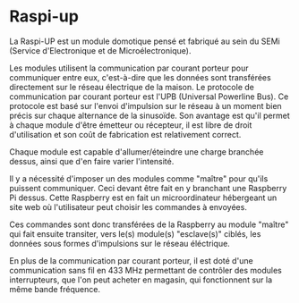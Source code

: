 # Raspi-up

La Raspi-UP est un module domotique pensé et fabriqué au sein du SEMi (Service d'Electronique et de Microélectronique).

Les modules utilisent la communication par courant porteur pour communiquer entre eux, c'est-à-dire que les données sont transférées directement sur le réseau électrique de la maison.
Le protocole de communication par courant porteur est l'UPB (Universal Powerline Bus). 
Ce protocole est basé sur l'envoi d'impulsion sur le réseau à un moment bien précis sur chaque alternance de la sinusoïde.
Son avantage est qu'il permet à chaque module d'être émetteur ou récepteur, il est libre de droit d'utilisation et son coût de fabrication est relativement correct.

Chaque module est capable d'allumer/éteindre une charge branchée dessus, ainsi que d'en faire varier l'intensité.

Il y a nécessité d'imposer un des modules comme "maître" pour qu'ils puissent communiquer. Ceci devant être fait en y branchant une Raspberry Pi dessus.
Cette Raspberry est en fait un microordinateur hébergeant un site web où l'utilisateur peut choisir les commandes à envoyées.

Ces commandes sont donc transférées de la Raspberry au module "maître" qui fait ensuite transiter, vers le(s) module(s) "esclave(s)" ciblés, les données sous formes d'impulsions sur le réseau éléctrique.

En plus de la communication par courant porteur, il est doté d'une communication sans fil en 433 MHz permettant de contrôler des modules interrupteurs, que l'on peut acheter en magasin, qui fonctionnent sur la même bande fréquence.